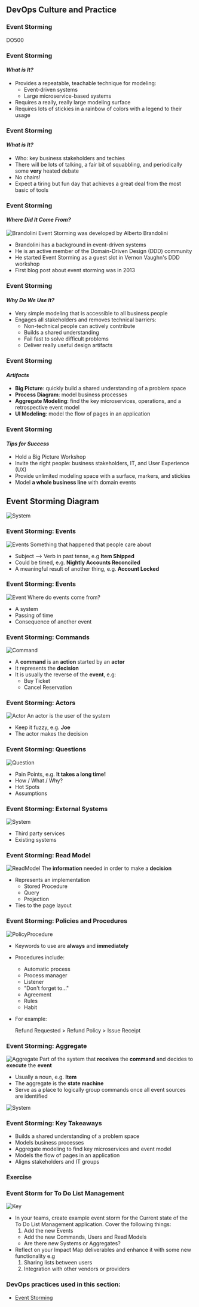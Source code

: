 <!-- .slide: data-background-image="images/RH_NewBrand_Background.png" -->
## DevOps Culture and Practice <!-- {_class="course-title"} -->
### Event Storming <!-- {_class="title-color"} -->
DO500 <!-- {_class="title-color"} -->



### Event Storming
#### _What is It?_
* Provides a repeatable, teachable technique for modeling:
  * Event-driven systems
  * Large microservice-based systems
* Requires a really, really large modeling surface
* Requires lots of stickies in a rainbow of colors with a legend to their usage



### Event Storming
#### _What is It?_
* Who: key business stakeholders and techies
* There will be lots of talking, a fair bit of squabbling, and periodically
some **very** heated debate
* No chairs!
* Expect a tiring but fun day that achieves a great deal from the most basic of tools



### Event Storming
#### _Where Did It Come From?_
![Brandolini](images/eventstorming/brandolini.jpg) <!-- {_class="inline-image" width="350"} -->
Event Storming was developed by Alberto Brandolini
* Brandolini has a background in event-driven systems
* He is an active member of the Domain-Driven Design (DDD) community
* He started Event Storming as a guest slot in Vernon Vaughn's DDD workshop
* First blog post about event storming was in 2013



### Event Storming
#### _Why Do We Use It?_
* Very simple modeling that is accessible to all business people
* Engages all stakeholders and removes technical barriers:
  * Non-technical people can actively contribute
  * Builds a shared understanding
  * Fail fast to solve difficult problems
  * Deliver really useful design artifacts



### Event Storming
#### _Artifacts_
* **Big Picture**: quickly build a shared understanding of a problem space
* **Process Diagram**: model business processes
* **Aggregate Modeling**: find the key microservices, operations, and a retrospective
event model
* **UI Modeling**: model the flow of pages in an application



### Event Storming
#### _Tips for Success_
* Hold a Big Picture Workshop
* Invite the right people: business stakeholders, IT, and User Experience (UX)
* Provide unlimited modeling space with a surface, markers, and stickies
* Model **a whole business line** with domain events



## Event Storming Diagram



![System](images/eventstorming/system.jpg)



### Event Storming: Events
![Events](images/eventstorming/events.jpg) <!-- {_class="inline-image"} -->
Something that happened that people care about
* Subject --> Verb in past tense, e.g **Item Shipped**
* Could be timed, e.g. **Nightly Accounts Reconciled**
* A meaningful result of another thing, e.g. **Account Locked**



### Event Storming: Events
![Event](images/eventstorming/eventsticky.png) <!-- {_class="inline-image"} -->
Where do events come from?
* A system
* Passing of time
* Consequence of another event



### Event Storming: Commands
![Command](images/eventstorming/commandsticky.png) <!-- {_class="inline-image"} -->
* A **command** is an **action** started by an **actor**
* It represents the **decision**
* It is usually the reverse of the **event**, e.g:
  * Buy Ticket
  * Cancel Reservation



### Event Storming: Actors
![Actor](images/eventstorming/actorsticky.png) <!-- {_class="inline-image"} -->
An actor is the user of the system
* Keep it fuzzy, e.g. **Joe**
* The actor makes the decision



### Event Storming: Questions
![Question](images/eventstorming/questionsticky.png) <!-- {_class="inline-image"} -->
* Pain Points, e.g. **It takes a long time!**
* How / What / Why?
* Hot Spots
* Assumptions



### Event Storming: External Systems
![System](images/eventstorming/systemsticky.png) <!-- {_class="inline-image"} -->
* Third party services
* Existing systems



### Event Storming: Read Model
![ReadModel](images/eventstorming/readmodelsticky.png) <!-- {_class="inline-image"} -->
The **information** needed in order to make a **decision**
* Represents an implementation
  * Stored Procedure
  * Query
  * Projection
* Ties to the page layout



### Event Storming: Policies and Procedures
![PolicyProcedure](images/eventstorming/policysticky.png) <!-- {_class="inline-image"} -->
* Keywords to use are **always** and **immediately**
* Procedures include:
  * Automatic process
  * Process manager
  * Listener
  * "Don't forget to..."
  * Agreement
  * Rules
  * Habit
* For example:

  Refund Requested > Refund Policy > Issue Receipt



### Event Storming: Aggregate
![Aggregate](images/eventstorming/aggsticky.png) <!-- {_class="inline-image"} -->
Part of the system that **receives** the **command** and decides to **execute**
the **event**
* Usually a noun, e.g. **Item**
* The aggregate is the **state machine**
* Serve as a place to logically group commands once all event sources are identified



![System](images/eventstorming/system.jpg)



### Event Storming: Key Takeaways
* Builds a shared understanding of a problem space
* Models business processes
* Aggregate modeling to find key microservices and event model
* Models the flow of pages in an application
* Aligns stakeholders and IT groups



### Exercise
### Event Storm for To Do List Management
![Key](images/eventstorming/key.png) <!-- {_class="inline-image"} -->
* In your teams, create example event storm for the Current state of the To Do List
Management application. Cover the following things:
  1. Add the new Events
  * Add the new Commands, Users and Read Models
  * Are there new Systems or Aggregates?
* Reflect on your Impact Map deliverables and enhance it with some new functionality e.g
  1. Sharing lists between users
  2. Integration with other vendors or providers



<!-- .slide: data-background-image="images/chef-background.png", class="white-style" -->
### DevOps practices used in this section:
- [Event Storming](https://openpracticelibrary.com/practice/event-storming/)
